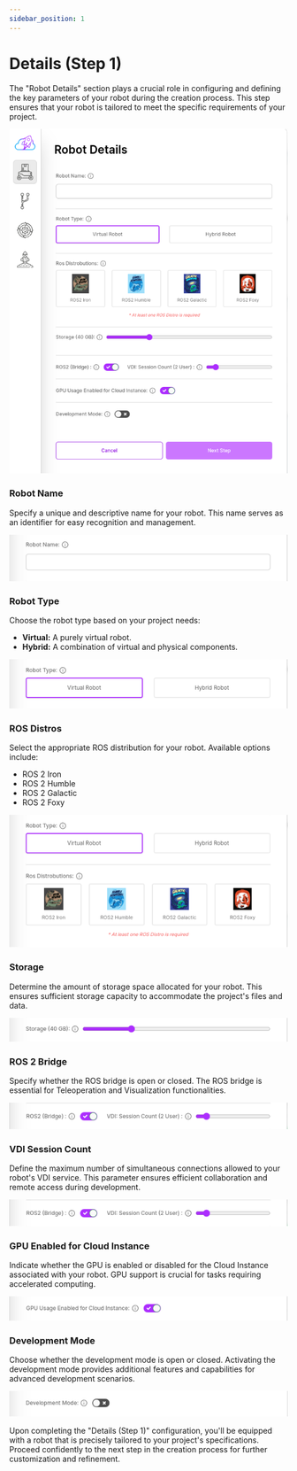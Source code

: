 ```yaml
---
sidebar_position: 1
---
```


# Details (Step 1)
The "Robot Details" section plays a crucial role in configuring and defining the key parameters of your robot during the creation process. This step ensures that your robot is tailored to meet the specific requirements of your project.

![Details form is the form that contains all the basic settings of your robot to be created.](./img/details.png)

### Robot Name
Specify a unique and descriptive name for your robot. This name serves as an identifier for easy recognition and management.

![Robot Name](./img/name.png)

### Robot Type
Choose the robot type based on your project needs:

- **Virtual:** A purely virtual robot.
- **Hybrid:** A combination of virtual and physical components.

![Robot Type](./img/types.png)

### ROS Distros
Select the appropriate ROS distribution for your robot. Available options include:

- ROS 2 Iron
- ROS 2 Humble
- ROS 2 Galactic
- ROS 2 Foxy

![ROS Distros](./img/ros-distros.png)

### Storage
Determine the amount of storage space allocated for your robot. This ensures sufficient storage capacity to accommodate the project's files and data.

![Storage](./img/storage.png)

### ROS 2 Bridge
Specify whether the ROS bridge is open or closed. The ROS bridge is essential for Teleoperation and Visualization functionalities.

![Bridge](./img/bridge.png)

### VDI Session Count
Define the maximum number of simultaneous connections allowed to your robot's VDI service. This parameter ensures efficient collaboration and remote access during development.

![VDI Session Count](./img/vdi-session-count.png)

### GPU Enabled for Cloud Instance
Indicate whether the GPU is enabled or disabled for the Cloud Instance associated with your robot. GPU support is crucial for tasks requiring accelerated computing.

![VDI Session Count](./img/gpu-enabled.png)

### Development Mode
Choose whether the development mode is open or closed. Activating the development mode provides additional features and capabilities for advanced development scenarios.

![VDI Session Count](./img/development-mode.png)

Upon completing the "Details (Step 1)" configuration, you'll be equipped with a robot that is precisely tailored to your project's specifications. Proceed confidently to the next step in the creation process for further customization and refinement.